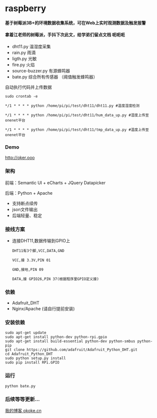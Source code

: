 # raspberry
#### 基于树莓派3B+的环境数据收集系统，可在Web上实时观测数据及触发报警
#### 拿着江老师的树莓派，手抖下次此文，给学弟们留点文档 呃呃呃

* dht11.py 温湿度采集
* rain.py  雨滴
* ligth.py 光敏
* fire.py 火焰
* source-buzzer.py  有源蜂鸣器
* bate.py 综合所有传感器 （阈值触发蜂鸣器）

自动执行代码并上传数据

    sudo crontab -e
     
    */1 * * * * python /home/pi/pi/test/dht11/dht11.py #温度湿度检测

    */1 * * * * python /home/pi/pi/test/dht11/hum_data_up.py #湿度上传至onenet平台

    */1 * * * * python /home/pi/pi/test/dht11/tmp_data_up.py #温度上传至onenet平台

### Demo
http://oker.ooo


### 架构
前端：Semantic UI + eCharts + JQuery Datapicker

后端：Python + Apache

* 支持断点续传
* json文件输出
* 后端轻量、稳定
 
 
### 接线方案

* 连接DHT11,数据传输到GPIO上

      DHT11有3个脚,VCC,DATA,GND

      VCC,接 3.3V,PIN 01

      GND,接地,PIN 09

      DATA,接 GPIO26,PIN 37(根据程序里GPIO定义接)


### 依赖
* Adafruit_DHT
* Nginx/Apache (请自行提前安装)

### 安装依赖
    sudo apt-get update
    sudo apt-get install python-dev python-rpi.gpio
    sudo apt-get install build-essential python-dev python-smbus python-pip
    git clone https://github.com/adafruit/Adafruit_Python_DHT.git
    cd Adafruit_Python_DHT
    sudo python setup.py install
    sudo pip install RPi.GPIO
    
### 运行
    python bate.py
    
### 后续等等更新...

[我的博客 okoke.cn](http://okoke.cn "okoke")  
